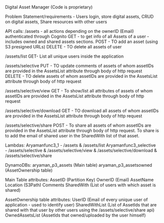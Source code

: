 Digital Asset Manager (Code is proprietary)

Problem Statement/requirements - 
Users login,
store digital assets,
CRUD on digital assets,
Share resources with other users


API calls:
/assets        - all actions depending on the ownerID (Email) authenticated through Cognito
GET - to get info of all Assets of a user - includes owned and shared assets sections. 
POST - TO add an asset (using S3 presigned URLs)
DELETE - TO delete all assets of user 

/assets/list 
GET- List all unique users inside the application 

/assets/selective
PUT - TO update comments of assets of whom assetIDs are provided in the AssetsList attribute through body of http request
DELETE -  TO delete assets of whom assetIDs are provided in the AssetsList attribute through body of http request

/assets/selective/view
GET - To show/list all attributes of assets of whom assetIDs are provided in the AssetsList attribute through body of http request

/assets/selective/download
GET - TO download all assets of whom assetIDs are provided in the AssetsList attribute through body of http request

/assets/selective/share
POST - To share all assets of whom assetIDs are provided in the AssetsList attribute through body of http request. To share is to add the email of shared user in the SharedWith list of that asset.



Lambdas:
Aryamanfunc3_1 -  /assets &  /assets/list
Aryamanfunc3_selective - /assets/selective & /assets/selective/view & /assets/selective/download & /assets/selective/share

DynamoDBs:
aryaman_p3_assets (Main table)
aryaman_p3_assetsowned (AssetOwnership table)

Main Table attributes:
AssetID (Partition Key)
OwnerID (Email)
AssetName
Location (S3Path)
Comments
SharedWith (List of users with which asset is shared)

AssetOwnership table attributes:
UserID (Email of every unique user of application -  used to identify user)
SharedWithList (List of AssetIds that are shared with that user by other users using the /assets/selective/share api)
OwnedAssetsList (AssetIds that owned/uploaded by the user himself)


